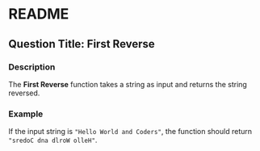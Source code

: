 # README

## Question Title: First Reverse

### Description

The **First Reverse** function takes a string as input and returns the string reversed.

### Example

If the input string is `"Hello World and Coders"`, the function should return `"sredoC dna dlroW olleH"`.